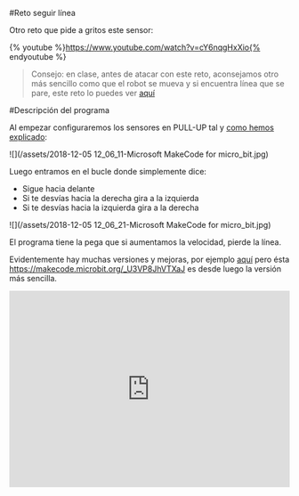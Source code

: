 #Reto seguir línea

Otro reto que pide a gritos este sensor:

{% youtube %}https://www.youtube.com/watch?v=cY6nqgHxXio{% endyoutube %}

>Consejo: en clase, antes de atacar con este reto, aconsejamos otro más sencillo como que el robot se mueva y si encuentra línea que se pare, este reto lo puedes ver [aquí](https://www.elecfreaks.com/learn-en/motor_bit_smart_car_case_01/)

#Descripción del programa

Al empezar configuraremos los sensores en PULL-UP tal y [como hemos explicado](/sigue-lineas.md):

![](/assets/2018-12-05 12_06_11-Microsoft MakeCode for micro_bit.jpg)

Luego entramos en el bucle donde simplemente dice:

* Sigue hacia delante
* Si te desvías hacia la derecha gira a la izquierda
* Si te desvías hacia la izquierda gira a la derecha

![](/assets/2018-12-05 12_06_21-Microsoft MakeCode for micro_bit.jpg)

El programa tiene la pega que si aumentamos la velocidad, pierde la línea.

Evidentemente hay muchas versiones y mejoras, por ejemplo [aquí](https://www.elecfreaks.com/learn-en/motor_bit_smart_car_case_03/)
 pero ésta https://makecode.microbit.org/_U3VP8JhVTXaJ es desde luego la versión más sencilla.
 
 <div style="position:relative;height:0;padding-bottom:70%;overflow:hidden;"><iframe style="position:absolute;top:0;left:0;width:100%;height:100%;" src="https://makecode.microbit.org/#pub:_U3VP8JhVTXaJ" frameborder="0" sandbox="allow-popups allow-forms allow-scripts allow-same-origin"></iframe></div>
 
 